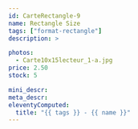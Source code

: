 ```yaml
---
id: CarteRectangle-9
name: Rectangle Size
tags: ["format-rectangle"]
description: >

photos:
  - Carte10x15lecteur_1-a.jpg
price: 2.50
stock: 5

mini_descr:
meta_descr:
eleventyComputed:
  title: "{{ tags }} - {{ name }}"
---
```

